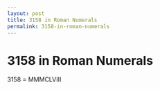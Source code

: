 ```yaml
---
layout: post
title: 3158 in Roman Numerals
permalink: 3158-in-roman-numerals
---
```


# 3158 in Roman Numerals

3158 = MMMCLVIII
